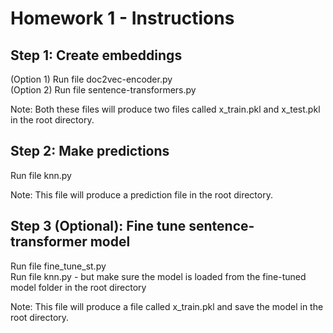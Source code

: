 # Homework 1 - Instructions

## Step 1: Create embeddings

   (Option 1) Run file doc2vec-encoder.py<br/>
   (Option 2) Run file sentence-transformers.py<br/>

   Note: Both these files will produce two files called x_train.pkl and x_test.pkl in the root directory.

## Step 2: Make predictions

   Run file knn.py<br/>

   Note: This file will produce a prediction file in the root directory.<br/>

## Step 3 (Optional): Fine tune sentence-transformer model

   Run file fine_tune_st.py<br/>
   Run file knn.py - but make sure the model is loaded from the fine-tuned model folder in the root directory<br/>

   Note: This file will produce a file called x_train.pkl and save the model in the root directory.<br/> 






